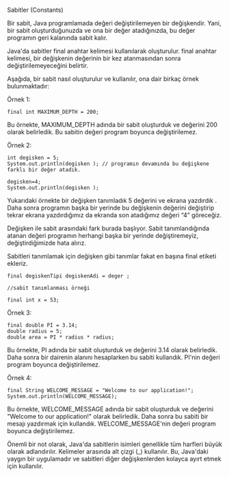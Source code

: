 Sabitler (Constants)

Bir sabit, Java programlamada değeri değiştirilemeyen bir değişkendir. Yani, bir sabit oluşturduğunuzda ve ona bir değer atadığınızda, bu değer programın geri kalanında sabit kalır.

Java'da sabitler final anahtar kelimesi kullanılarak oluşturulur. final anahtar kelimesi, bir değişkenin değerinin bir kez atanmasından sonra değiştirilemeyeceğini belirtir.

Aşağıda, bir sabit nasıl oluşturulur ve kullanılır, ona dair birkaç örnek bulunmaktadır:

Örnek 1:

    final int MAXIMUM_DEPTH = 200;

Bu örnekte, MAXIMUM_DEPTH adında bir sabit oluşturduk ve değerini 200 olarak belirledik. Bu sabitin değeri program boyunca değiştirilemez.

Örnek 2:

    int degisken = 5;
    System.out.println(degisken ); // programın devamında bu değişkene farklı bir değer atadık.

    degisken=4;
    System.out.println(degisken );

Yukarıdaki örnekte bir değişken tanımladık 5 değerini ve ekrana yazdırdık . Daha sonra programın başka bir yerinde bu değişkenin değerini değiştirip tekrar ekrana yazdırdığımız da ekranda son atadığımız değeri “4” göreceğiz.

Değişken ile sabit arasındaki fark burada başlıyor. Sabit tanımlandığında atanan değeri programın herhangi başka bir yerinde değiştiremeyiz, değiştirdiğimizde hata alırız.

Sabitleri tanımlamak için değişken gibi tanımlar fakat en başına final etiketi ekleriz.

    final degiskenTipi degiskenAdi = deger ;

    //sabit tanımlanması örneği
    
    final int x = 53;

Örnek 3:

    final double PI = 3.14;
    double radius = 5;
    double area = PI * radius * radius;

Bu örnekte, PI adında bir sabit oluşturduk ve değerini 3.14 olarak belirledik. Daha sonra bir dairenin alanını hesaplarken bu sabiti kullandık. PI'nin değeri program boyunca değiştirilemez.

Örnek 4:

    final String WELCOME_MESSAGE = "Welcome to our application!";
    System.out.println(WELCOME_MESSAGE);

Bu örnekte, WELCOME_MESSAGE adında bir sabit oluşturduk ve değerini "Welcome to our application!" olarak belirledik. Daha sonra bu sabiti bir mesajı yazdırmak için kullandık. WELCOME_MESSAGE'nin değeri program boyunca değiştirilemez.

Önemli bir not olarak, Java'da sabitlerin isimleri genellikle tüm harfleri büyük olarak adlandırılır. Kelimeler arasında alt çizgi (_) kullanılır. Bu, Java'daki yaygın bir uygulamadır ve sabitleri diğer değişkenlerden kolayca ayırt etmek için kullanılır.

